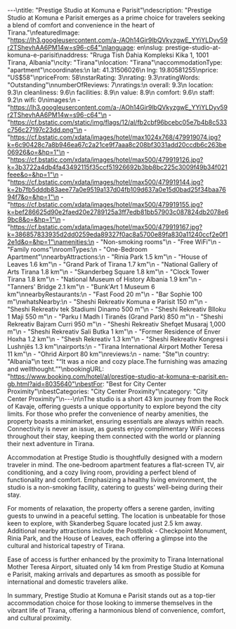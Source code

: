 ---\ntitle: "Prestige Studio at Komuna e Parisit"\ndescription: "Prestige Studio at Komuna e Parisit emerges as a prime choice for travelers seeking a blend of comfort and convenience in the heart of Tirana."\nfeaturedImage: "https://lh3.googleusercontent.com/a-/AOh14Gir9lbQVkyzgwE_YYiYLDyv59r2TShevhAA6PM14w=s96-c64"\nlanguage: en\nslug: prestige-studio-at-komuna-e-parisit\naddress: "Rruga Tish Dahia Kompleksi Kika 1, 1001 Tirana, Albania"\ncity: "Tirana"\nlocation: "Tirana"\naccommodationType: "apartment"\ncoordinates:\n  lat: 41.31506026\n  lng: 19.80581255\nprice: "US$58"\npriceFrom: 58\nstarRating: 3\nrating: 9.3\nratingWords: "Outstanding"\nnumberOfReviews: 7\nratings:\n  overall: 9.3\n  location: 9.3\n  cleanliness: 9.6\n  facilities: 8.9\n  value: 8.9\n  comfort: 9.6\n  staff: 9.2\n  wifi: 0\nimages:\n  - "https://lh3.googleusercontent.com/a-/AOh14Gir9lbQVkyzgwE_YYiYLDyv59r2TShevhAA6PM14w=s96-c64"\n  - "https://cf.bstatic.com/static/img/flags/12/al/fb2cbf96bcebc05e7b4b8c533c756c27197c23dd.png"\n  - "https://cf.bstatic.com/xdata/images/hotel/max1024x768/479919074.jpg?k=6c90428c7a8b946ea67c2a21ce9f7aaa8c208bf3031add20ccdb6c263be06926&o=&hp=1"\n  - "https://cf.bstatic.com/xdata/images/hotel/max500/479919126.jpg?k=3b3722a4db4fa43492115f35ccf51926692b3bb8bc225c3009f49b34f021feee&o=&hp=1"\n  - "https://cf.bstatic.com/xdata/images/hotel/max500/479919144.jpg?k=2b7fb5dddb83aee77a0e9519a137d04fb109d637a0e15d0bad25f34baa7694f7&o=&hp=1"\n  - "https://cf.bstatic.com/xdata/images/hotel/max500/479919155.jpg?k=bef286625d90e2faed20e2789125a3ff7edb81bb57903c087824db2078e69bc8&o=&hp=1"\n  - "https://cf.bstatic.com/xdata/images/hotel/max500/479919167.jpg?k=386857833935d2dd0259eda89327f0ac8a5700e89fa830a11240ccf2e0f12e1d&o=&hp=1"\namenities:\n  - "Non-smoking rooms"\n  - "Free WiFi"\n  - "Family rooms"\nroomTypes:\n  - "One-Bedroom Apartment"\nnearbyAttractions:\n  - "Rinia Park 1.5 km"\n  - "House of Leaves 1.6 km"\n  - "Grand Park of Tirana 1.7 km"\n  - "National Gallery of Arts Tirana 1.8 km"\n  - "Skanderbeg Square 1.8 km"\n  - "Clock Tower Tirana 1.8 km"\n  - "National Museum of History Albania 1.9 km"\n  - "Tanners' Bridge 2.1 km"\n  - "Bunk'Art 1 Museum 6 km"\nnearbyRestaurants:\n  - "Fast Food 20 m"\n  - "Bar Sophie 100 m"\nwhatsNearby:\n  - "Sheshi Rekreativ Komuna e Parisit 150 m"\n  - "Sheshi Rekreativ tek Stadiumi Dinamo 500 m"\n  - "Sheshi Rekreativ Blloku 1 Maji 550 m"\n  - "Parku I Madh I Tiranës (Grand Park) 850 m"\n  - "Sheshi Rekreativ Bajram Curri 950 m"\n  - "Sheshi Rekreativ Shefqet Musaraj 1,000 m"\n  - "Sheshi Rekreativ Sali Butka 1 km"\n  - "Former Residence of Enver Hoxha 1.2 km"\n  - "Shesh Rekreativ 1.3 km"\n  - "Sheshi Rekreativ Kongresi i Lushnjës 1.3 km"\nairports:\n  - "Tirana International Airport Mother Teresa 11 km"\n  - "Ohrid Airport 80 km"\nreviews:\n  - name: "Ste"\n    country: "Albania"\n    text: "“It was a nice and cozy place.The furnishing was amazing and wellthought.”"\nbookingURL: "https://www.booking.com/hotel/al/prestige-studio-at-komuna-e-parisit.en-gb.html?aid=8035640"\nbestFor: "Best for City Center Proximity"\nbestCategories: "City Center Proximity"\ncategory: "City Center Proximity"\n---\n\nThe studio is a short 43 km journey from the Rock of Kavaje, offering guests a unique opportunity to explore beyond the city limits. For those who prefer the convenience of nearby amenities, the property boasts a minimarket, ensuring essentials are always within reach. Connectivity is never an issue, as guests enjoy complimentary WiFi access throughout their stay, keeping them connected with the world or planning their next adventure in Tirana.

Accommodation at Prestige Studio is thoughtfully designed with a modern traveler in mind. The one-bedroom apartment features a flat-screen TV, air conditioning, and a cozy living room, providing a perfect blend of functionality and comfort. Emphasizing a healthy living environment, the studio is a non-smoking facility, catering to guests' well-being during their stay.

For moments of relaxation, the property offers a serene garden, inviting guests to unwind in a peaceful setting. The location is unbeatable for those keen to explore, with Skanderbeg Square located just 2.5 km away. Additional nearby attractions include the Postbllok - Checkpoint Monument, Rinia Park, and the House of Leaves, each offering a glimpse into the cultural and historical tapestry of Tirana.

Ease of access is further enhanced by the proximity to Tirana International Mother Teresa Airport, situated only 14 km from Prestige Studio at Komuna e Parisit, making arrivals and departures as smooth as possible for international and domestic travelers alike.

In summary, Prestige Studio at Komuna e Parisit stands out as a top-tier accommodation choice for those looking to immerse themselves in the vibrant life of Tirana, offering a harmonious blend of convenience, comfort, and cultural proximity.
